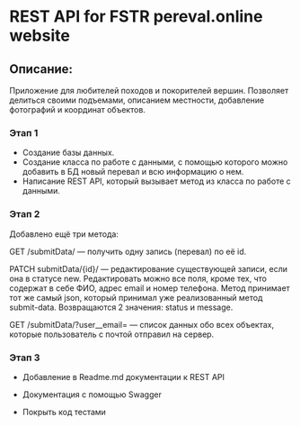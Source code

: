 # REST API for FSTR pereval.online website

## Описание:

Приложение для любителей походов и покорителей вершин. Позволяет делиться своими подъемами, описанием местности, добавление фотографий и координат объектов.

### Этап 1

* Создание базы данных.
* Создание класса по работе с данными, с помощью которого можно добавить в БД новый перевал и всю информацию о нем.
* Написание REST API, который вызывает метод из класса по работе с данными.

### Этап 2

Добавлено ещё три метода:
        
GET /submitData/ — получить одну запись (перевал) по её id. 

PATCH submitData/{id}/ — редактирование существующей записи, если она в статусе new. Редактировать можно все поля, кроме тех, что содержат в себе ФИО, адрес email и номер телефона. Метод принимает тот же самый json, который принимал уже реализованный метод submit-data. Возвращаются 2 значения: status и message.

 GET /submitData/?user__email=<email> — список данных обо всех объектах, которые пользователь с почтой отправил на сервер.

### Этап 3

* Добавление в Readme.md документации к REST API
        
* Документация с помощью Swagger
        
* Покрыть код тестами
